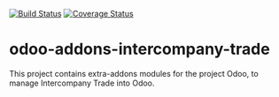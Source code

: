 [![Build Status](https://travis-ci.org/grap/odoo-addons-intercompany-trade.svg?branch=8.0)](https://travis-ci.org/grap/odoo-addons-intercompany-trade)
[![Coverage Status](https://coveralls.io/repos/github/grap/odoo-addons-intercompany-trade/badge.svg?branch=8.0)](https://coveralls.io/github/grap/odoo-addons-intercompany-trade?branch=8.0)

odoo-addons-intercompany-trade
==============================

This project contains extra-addons modules for the project Odoo, to manage Intercompany Trade into Odoo.

